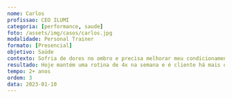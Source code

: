 ```yaml
---
nome: Carlos
profissao: CEO ILUMI
categoria: [performance, saude]
foto: /assets/img/casos/carlos.jpg
modalidade: Personal Trainer
formato: [Presencial]
objetivo: Saúde
contexto: Sofria de dores no ombro e precisa melhorar meu condicionamento para envelhecer com saúde e ficar no 'shape'. Depois de aderir ao programa, trouxe mais qualidade de vida.
resultado: Hoje mantém uma rotina de 4x na semana e é cliente há mais de 3 anos. Eliminou completamente as dores e melhorou sua qualidade de vida.
tempo: 2+ anos
ordem: 3
data: 2023-01-10
---
```


